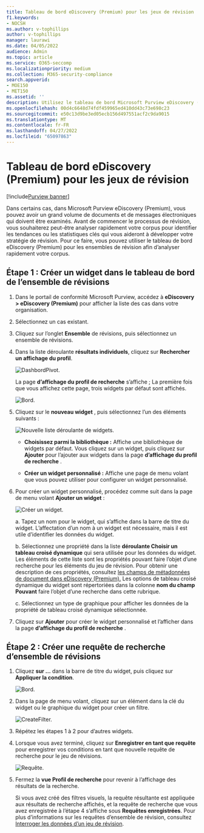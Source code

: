 ```yaml
---
title: Tableau de bord eDiscovery (Premium) pour les jeux de révision
f1.keywords:
- NOCSH
ms.author: v-tophillips
author: v-tophillips
manager: laurawi
ms.date: 04/05/2022
audience: Admin
ms.topic: article
ms.service: O365-seccomp
ms.localizationpriority: medium
ms.collection: M365-security-compliance
search.appverid:
- MOE150
- MET150
ms.assetid: ''
description: Utilisez le tableau de bord Microsoft Purview eDiscovery (Premium) pour les ensembles de révision afin d’analyser rapidement votre corpus afin d’identifier les tendances ou les statistiques clés qui vous aideront à développer votre stratégie de révision.
ms.openlocfilehash: 00d4c6648d74fdf459965ed410dd43c73e698c23
ms.sourcegitcommit: e50c13d9be3ed05ecb156d497551acf2c9da9015
ms.translationtype: MT
ms.contentlocale: fr-FR
ms.lasthandoff: 04/27/2022
ms.locfileid: "65097863"
---
```

# <a name="ediscovery-premium-dashboard-for-review-sets"></a>Tableau de bord eDiscovery (Premium) pour les jeux de révision

[!include[Purview banner](../includes/purview-rebrand-banner.md)]

Dans certains cas, dans Microsoft Purview eDiscovery (Premium), vous pouvez avoir un grand volume de documents et de messages électroniques qui doivent être examinés. Avant de commencer le processus de révision, vous souhaiterez peut-être analyser rapidement votre corpus pour identifier les tendances ou les statistiques clés qui vous aideront à développer votre stratégie de révision. Pour ce faire, vous pouvez utiliser le tableau de bord eDiscovery (Premium) pour les ensembles de révision afin d’analyser rapidement votre corpus.

## <a name="step-1-create-a-widget-on-the-review-set-dashboard"></a>Étape 1 : Créer un widget dans le tableau de bord de l’ensemble de révisions

1. Dans le portail de conformité Microsoft Purview, accédez à **eDiscovery > eDiscovery (Premium)** pour afficher la liste des cas dans votre organisation.
  
2. Sélectionnez un cas existant.
  
3. Cliquez sur l’onglet **Ensemble** de révisions, puis sélectionnez un ensemble de révisions.
  
4. Dans la liste déroulante **résultats individuels**, cliquez sur **Rechercher un affichage du profil**. 

   ![DashbordPivot.](../media/dashboardpivot.png)

   La page **d’affichage du profil de recherche** s’affiche ; La première fois que vous affichez cette page, trois widgets par défaut sont affichés.

   ![Bord.](../media/dashboardonly.png)
  
5. Cliquez sur le **nouveau widget** , puis sélectionnez l’un des éléments suivants :

   ![Nouvelle liste déroulante de widgets.](../media/NewWidgetDropdownBox.png)

   - **Choisissez parmi la bibliothèque :** Affiche une bibliothèque de widgets par défaut. Vous cliquez sur un widget, puis cliquez sur **Ajouter** pour l’ajouter aux widgets dans la page **d’affichage du profil de recherche** .
  
   - **Créer un widget personnalisé :** Affiche une page de menu volant que vous pouvez utiliser pour configurer un widget personnalisé. 

6. Pour créer un widget personnalisé, procédez comme suit dans la page de menu volant **Ajouter un widget** :

   ![Créer un widget.](../media/addwidget.png)

    a. Tapez un nom pour le widget, qui s’affiche dans la barre de titre du widget. L’affectation d’un nom à un widget est nécessaire, mais il est utile d’identifier les données du widget.

    b. Sélectionnez une propriété dans la liste **déroulante Choisir un tableau croisé dynamique** qui sera utilisée pour les données du widget. Les éléments de cette liste sont les propriétés pouvant faire l’objet d’une recherche pour les éléments du jeu de révision. Pour obtenir une description de ces propriétés, consultez [les champs de métadonnées de document dans eDiscovery (Premium).](document-metadata-fields-in-Advanced-eDiscovery.md) Les options de tableau croisé dynamique du widget sont répertoriées dans la colonne **nom du champ Pouvant** faire l’objet d’une recherche dans cette rubrique.

    c. Sélectionnez un type de graphique pour afficher les données de la propriété de tableau croisé dynamique sélectionnée.

  6. Cliquez sur **Ajouter** pour créer le widget personnalisé et l’afficher dans la page **d’affichage du profil de recherche** .

## <a name="step-2-create-a-review-set-search-query"></a>Étape 2 : Créer une requête de recherche d’ensemble de révisions

1. Cliquez **sur ...** dans la barre de titre du widget, puis cliquez sur **Appliquer la condition**.

   ![Bord.](../media/searchprofilehome.png)

2. Dans la page de menu volant, cliquez sur un élément dans la clé du widget ou le graphique du widget pour créer un filtre.

   ![CreateFilter.](../media/applyconditionfilter.png)

3. Répétez les étapes 1 à 2 pour d’autres widgets. 

4. Lorsque vous avez terminé, cliquez sur **Enregistrer en tant que requête** pour enregistrer vos conditions en tant que nouvelle requête de recherche pour le jeu de révisions.

   ![Requête.](../media/savequery.png)

5. Fermez la **vue Profil de recherche** pour revenir à l’affichage des résultats de la recherche.

   Si vous avez créé des filtres visuels, la requête résultante est appliquée aux résultats de recherche affichés, et la requête de recherche que vous avez enregistrée à l’étape 4 s’affiche sous **Requêtes enregistrées**. Pour plus d’informations sur les requêtes d’ensemble de révision, consultez [Interroger les données d’un jeu de révision](review-set-search.md).
